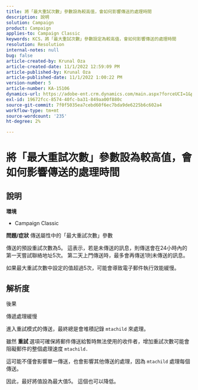 ```yaml
---
title: 將「最大重試次數」參數設為較高值，會如何影響傳送的處理時間
description: 說明
solution: Campaign
product: Campaign
applies-to: Campaign Classic
keywords: KCS，將「最大重試次數」參數設定為較高值，會如何影響傳送的處理時間
resolution: Resolution
internal-notes: null
bug: false
article-created-by: Krunal Oza
article-created-date: 11/1/2022 12:59:09 PM
article-published-by: Krunal Oza
article-published-date: 11/1/2022 1:00:22 PM
version-number: 5
article-number: KA-15106
dynamics-url: https://adobe-ent.crm.dynamics.com/main.aspx?forceUCI=1&pagetype=entityrecord&etn=knowledgearticle&id=493901f5-e459-ed11-9561-6045bd0067ea
exl-id: 19672fcc-8574-40fc-ba31-849aa00f880c
source-git-commit: 7f0f5035ea7cebd60f6ec7bda9de6225b6c602a4
workflow-type: tm+mt
source-wordcount: '235'
ht-degree: 2%

---
```


# 將「最大重試次數」參數設為較高值，會如何影響傳送的處理時間

## 說明

<b>環境</b>
- Campaign Classic



<b>問題/症狀</b>
傳送屬性中的「最大重試次數」參數

傳送的預設重試次數為5。 這表示，若是未傳送的訊息，則傳送會在24小時內的第一天嘗試聯絡地址5次。 第二天上門傳送時，最多會再傳送1則未傳送的訊息。

如果最大重試次數中設定的值超過5次，可能會導致電子郵件執行效能緩慢。


## 解析度


後果

傳遞處理緩慢

進入重試模式的傳送，最終總是會堆積記錄 `mtachild` 來處理。

雖然 <b>重試 </b>選項可確保將郵件傳送給暫時無法使用的收件者，增加重試次數可能會阻礙郵件的整個處理速度 `mtachild.`

這可能不僅會影響單一傳送，也會影響其他傳送的處理，因為 `mtachild` 處理每個傳送。



因此，最好將值設為最大值5。 這個也可以降低。
